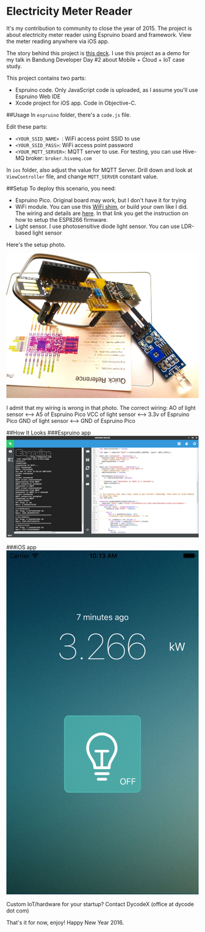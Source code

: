 # Electricity Meter Reader
It's my contribution to community to close the year of 2015.
The project is about electricity meter reader using Espruino board and framework. View the meter reading anywhere via iOS app.

The story behind this project is [this deck](http://www.slideshare.net/andri_yadi/mobile-cloud-iot-case-study). I use this project as a demo for my talk in Bandung Developer Day #2 about Mobile + Cloud + IoT case study.

This project contains two parts: 
* Espruino code. Only JavaScript code is uploaded, as I assume you'll use Espruino Web IDE
* Xcode project for iOS app. Code in Objective-C.


##Usage
In `espruino` folder, there's a `code.js` file.

Edit these parts:
* `<YOUR_SSID_NAME>	`: WiFi access point SSID to use
* `<YOUR_SSID_PASS>`: WiFi access point password
* `<YOUR_MQTT_SERVER>`: MQTT server to use. For testing, you can use Hive-MQ broker: `broker.hivemq.com`

In `ios` folder, also adjust the value for MQTT Server. Drill down and look at `ViewController` file, and change `MQTT_SERVER` constant value.


##Setup
To deploy this scenario, you need:
* Espruino Pico. Original board may work, but I don't have it for trying
* WiFi module. You can use this [WiFi shim](https://www.tindie.com/products/gfwilliams/espruino-pico-esp8266-wifi-shim/), or build your own like I did. The wiring and details are [here](http://www.espruino.com/ESP8266). In that link you get the instruction on how to setup the ESP8266 firmware.
* Light sensor. I use photosensitive diode light sensor. You can use LDR-based light sensor

Here's the setup photo. 

![Setup](https://raw.githubusercontent.com/andriyadi/Espruino-ElectricityMeterReader/master/Setup.jpg)

I admit that my wiring is wrong in that photo. The correct wiring: 
AO of light sensor <—> A5 of Espruino Pico
VCC of light sensor <—> 3.3v of Espruino Pico
GND of light sensor <—> GND of Espruino Pico


##How It Looks
###Espruino app
![Espruino Web IDE](https://raw.githubusercontent.com/andriyadi/Espruino-ElectricityMeterReader/master/Capture-EspruinoWebIDE.png)

###iOS app
![iOS app](https://raw.githubusercontent.com/andriyadi/Espruino-ElectricityMeterReader/master/Capture-iOSApp.png)

Custom IoT/hardware for your startup? Contact DycodeX (office at dycode dot com)

That's it for now, enjoy! Happy New Year 2016.

 
